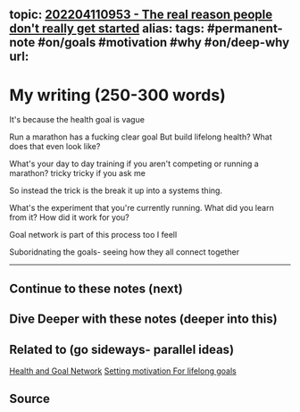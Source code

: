 topic: [202204110953 - The real reason people don't really get started](.md)
alias: 
tags: #permanent-note #on/goals #motivation #why #on/deep-why
url: 
---

# My writing (250-300 words)

It's because the health goal is vague

Run a marathon has a fucking clear goal
But build lifelong health?
What does that even look like?

What's your day to day training if you aren't competing or running a marathon? tricky tricky if you ask me

So instead the trick is the break it up into a systems thing.

What's the experiment that you're currently running.
What did you learn from it?
How did it work for you?

Goal network is part of this process too I feell

Suboridnating the goals- seeing how they all connect together

---
## Continue to these notes (next)

## Dive Deeper with these notes (deeper into this)
		
## Related to (go sideways- parallel ideas)
[Health and Goal Network](Health%20and%20Goal%20Network.md)
[Setting motivation For lifelong goals](Notes/Setting%20motivation%20For%20lifelong%20goals.md)
## Source